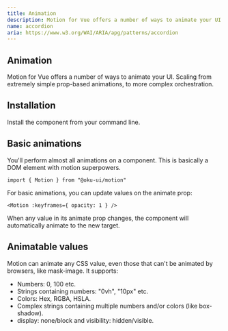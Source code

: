 ```yaml
---
title: Animation
description: Motion for Vue offers a number of ways to animate your UI. Scaling from extremely simple prop-based animations, to more complex orchestration.
name: accordion
aria: https://www.w3.org/WAI/ARIA/apg/patterns/accordion
---
```


## Animation

<Description>
Motion for Vue offers a number of ways to animate your UI. Scaling from extremely simple prop-based animations, to more complex orchestration.
</Description>


## Installation

Install the component from your command line.

<InstallationTabs value="@oku-ui/motions" />

## Basic animations
You'll perform almost all animations on a <motion /> component. This is basically a DOM element with motion superpowers.

```vue
import { Motion } from "@oku-ui/motion"
``` 

For basic animations, you can update values on the animate prop:

```vue
<Motion :keyframes={ opacity: 1 } />
```
When any value in its animate prop changes, the component will automatically animate to the new target.


<ComponentPreview name="BasicAnimations" />

## Animatable values
Motion can animate any CSS value, even those that can't be animated by browsers, like mask-image. It supports:

- Numbers: 0, 100 etc.
- Strings containing numbers: "0vh", "10px" etc.
- Colors: Hex, RGBA, HSLA.
- Complex strings containing multiple numbers and/or colors (like box-shadow).
- display: none/block and visibility: hidden/visible.

<!-- <Highlights
  :features="[
    'Full keyboard navigation.',
    'Supports horizontal/vertical orientation.',
    'Supports Right to Left direction.',
    'Can expand one or multiple items.',
    'Can be controlled or uncontrolled.'
  ]"
/> -->

